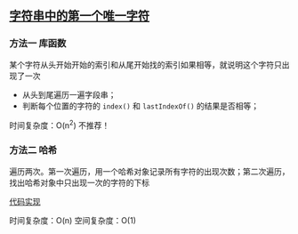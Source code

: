 ## [字符串中的第一个唯一字符](https://leetcode-cn.com/problems/first-unique-character-in-a-string/)

### 方法一 库函数

某个字符从头开始开始的索引和从尾开始找的索引如果相等，就说明这个字符只出现了一次

- 从头到尾遍历一遍字段串；
- 判断每个位置的字符的 `index()` 和 `lastIndexOf()` 的结果是否相等；

时间复杂度：O(n<sup>2</sup>) 不推荐！

### 方法二 哈希

遍历两次。第一次遍历，用一个哈希对象记录所有字符的出现次数；第二次遍历，找出哈希对象中只出现一次的字符的下标

[代码实现](./1.js)

时间复杂度：O(n)
空间复杂度：O(1)
